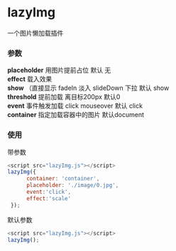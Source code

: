 # lazyImg
一个图片懒加载插件
 
### 参数 
**placeholder**    用图片提前占位  默认  无<br/> 
**effect**   载入效果<br/> 
**show**   （直接显示 fadeIn 淡入 slideDown 下拉 默认 show<br/> 
**threshold**   提前加载 离目标200px 默认0<br/> 
**event**  事件触发加载 click mouseover 默认 click<br/> 
**container**  指定加载容器中的图片 默认document

### 使用
带参数
``` javascript
<script src="lazyImg.js"></script>
lazyImg({
      container: 'container',
      placeholder: './image/0.jpg',
      event:'click',
      effect:'scale'
 });
 ```
 
 默认参数
 ``` javascript
 <script src="lazyImg.js"></script>
 lazyImg();
 ``` 
